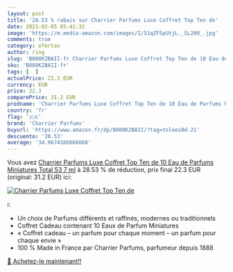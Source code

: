 ```yaml
---
layout: post
title: '28.53 % rabais sur Charrier Parfums Luxe Coffret Top Ten de'
date: 2021-02-05 05:41:32
image: 'https://m.media-amazon.com/images/I/51qZF5pUtjL._SL200_.jpg'
comments: true
category: ofertas
author: ring
slug: 'B008KZBAII-fr Charrier Parfums Luxe Coffret Top Ten de 10 Eau de Parfums...'
sku: 'B008KZBAII-fr'
tags: [  ]
actualPrice: 22.3 EUR
currency: EUR
price: 22.3
comparePrice: 31.2 EUR
prodname: 'Charrier Parfums Luxe Coffret Top Ten de 10 Eau de Parfums Miniatures Total 53 7 ml'
country: 'fr'
flag: '🇫🇷'
brand: 'Charrier Parfums'
buyurl: 'https://www.amazon.fr/dp/B008KZBAII/?tag=tolees0d-21'
descuento: '28.53'
average: '34.9674166666666'
---
```


Vous avez [Charrier Parfums Luxe Coffret Top Ten de 10 Eau de Parfums Miniatures Total 53 7 ml](https://www.amazon.fr/dp/B008KZBAII/?tag=tolees0d-21)  à  28.53 % de réduction, prix final  22.3 EUR (original: 31.2 EUR) ici:

[![Charrier Parfums Luxe Coffret Top Ten de](https://m.media-amazon.com/images/I/51qZF5pUtjL._SL200_.jpg)](https://www.amazon.fr/dp/B008KZBAII/?tag=tolees0d-21)

ℹ️:

- Un choix de Parfums différents et raffinés, modernes ou traditionnels
- Coffret Cadeau contenant 10 Eaux de Parfum Miniatures
- « Coffret cadeau – un parfum pour chaque moment – un parfum pour chaque envie »
- 100 % Made in France par Charrier Parfums, parfumeur depuis 1888

[🛒 Achetez-le maintenant!!](https://www.amazon.fr/dp/B008KZBAII/?tag=tolees0d-21)
